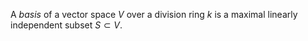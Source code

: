A *basis* of a vector space $V$ over a division ring $k$ is a maximal linearly independent subset $S \subset V$.
